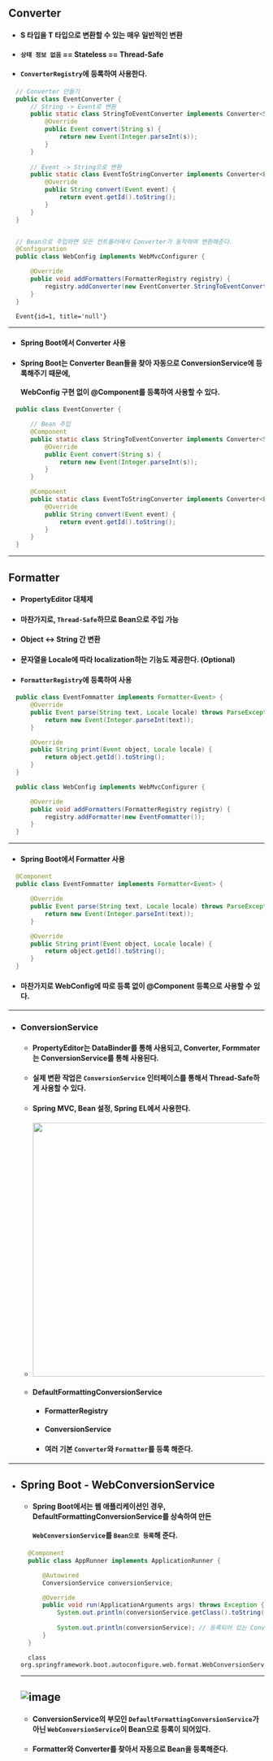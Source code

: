 ## Converter
  - #### S 타입을 T 타입으로 변환할 수 있는 매우 일반적인 변환
  - #### `상태 정보 없음` == Stateless == Thread-Safe
  - #### `ConverterRegistry`에 등록하여 사용한다.
  ``` java
    // Converter 만들기
    public class EventConverter {
        // String -> Event로 변환
        public static class StringToEventConverter implements Converter<String, Event> {
            @Override
            public Event convert(String s) {
                return new Event(Integer.parseInt(s));
            }
        }
        
        // Event -> String으로 변환
        public static class EventToStringConverter implements Converter<Event, String> {
            @Override
            public String convert(Event event) {
                return event.getId().toString();
            }
        }
    }
  ```
  ``` java
  
    // Bean으로 주입하면 모든 컨트롤러에서 Converter가 동작하여 변환해준다.
    @Configuration
    public class WebConfig implements WebMvcConfigurer {

        @Override
        public void addFormatters(FormatterRegistry registry) {
            registry.addConverter(new EventConverter.StringToEventConverter());
        }
    }
  ```
  ```
    Event{id=1, title='null'}
  ```
  --------
  - #### Spring Boot에서 Converter 사용
  - #### Spring Boot는 Converter Bean들을 찾아 자동으로 ConversionService에 등록해주기 때문에, <br><br> WebConfig 구현 없이 @Component를 등록하여 사용할 수 있다.
  ``` java
    public class EventConverter {

        // Bean 주입
        @Component
        public static class StringToEventConverter implements Converter<String, Event> {
            @Override
            public Event convert(String s) {
                return new Event(Integer.parseInt(s));
            }
        }

        @Component
        public static class EventToStringConverter implements Converter<Event, String> {
            @Override
            public String convert(Event event) {
                return event.getId().toString();
            }
        }
    }
  ```
-------
## Formatter
  - #### PropertyEditor 대체제
  - #### 마찬가지로, `Thread-Safe`하므로 Bean으로 주입 가능
  - #### Object ↔ String 간 변환
  - #### 문자열을 Locale에 따라 localization하는 기능도 제공한다. (Optional)
  - #### `FormatterRegistry`에 등록하여 사용
  ``` java
    public class EventFommatter implements Formatter<Event> {
        @Override
        public Event parse(String text, Locale locale) throws ParseException {
            return new Event(Integer.parseInt(text));
        }

        @Override
        public String print(Event object, Locale locale) {
            return object.getId().toString();
        }
    }
  ```
  ``` java
    public class WebConfig implements WebMvcConfigurer {

        @Override
        public void addFormatters(FormatterRegistry registry) {
            registry.addFormatter(new EventFommatter());
        }
    }
  ```
  --------
  - #### Spring Boot에서 Formatter 사용
  ``` java
    @Component
    public class EventFommatter implements Formatter<Event> {

        @Override
        public Event parse(String text, Locale locale) throws ParseException {
            return new Event(Integer.parseInt(text));
        }

        @Override
        public String print(Event object, Locale locale) {
            return object.getId().toString();
        }
    }
  ```
  - #### 마찬가지로 WebConfig에 따로 등록 없이 @Component 등록으로 사용할 수 있다.
--------
- ### ConversionService
  - #### PropertyEditor는 DataBinder를 통해 사용되고, Converter, Formmater는 ConversionService를 통해 사용된다.
  - #### 실제 변환 작업은 `ConversionService` 인터페이스를 통해서 Thread-Safe하게 사용할 수 있다.
  - #### Spring MVC, Bean 설정, Spring EL에서 사용한다.
  - <img src="https://user-images.githubusercontent.com/35948339/141802830-ee7089a3-d9ee-4913-9288-03a71b0273ff.png" width=500>
  - #### DefaultFormattingConversionService
    - #### FormatterRegistry
    - #### ConversionService
    - #### 여러 기본 `Converter`와 `Formatter`를 등록 해준다.
------
- ## Spring Boot - WebConversionService
  - #### Spring Boot에서는 웹 애플리케이션인 경우, DefaultFormattingConversionService를 상속하여 만든 <br><br> `WebConversionService`를 `Bean으로 등록`해 준다.
  ``` java
    @Component
    public class AppRunner implements ApplicationRunner {

        @Autowired
        ConversionService conversionService;

        @Override
        public void run(ApplicationArguments args) throws Exception {
            System.out.println(conversionService.getClass().toString()); // Bean으로 등록 되어 있는 인터페이스 보기 
            
            System.out.println(conversionService); // 등록되어 있는 Converter, Formatter 보기
        }
    }
  ```
  ```
    class org.springframework.boot.autoconfigure.web.format.WebConversionService
  ```
  -------
  ![image](https://user-images.githubusercontent.com/35948339/141809082-e4689e53-4df9-429a-b3ba-9c35acb54401.png)
  -------
  - #### ConversionService의 부모인 `DefaultFormattingConversionService`가 아닌 `WebConversionService`이 Bean으로 등록이 되어있다.
  - #### Formatter와 Converter를 찾아서 자동으로 Bean을 등록해준다.
  
